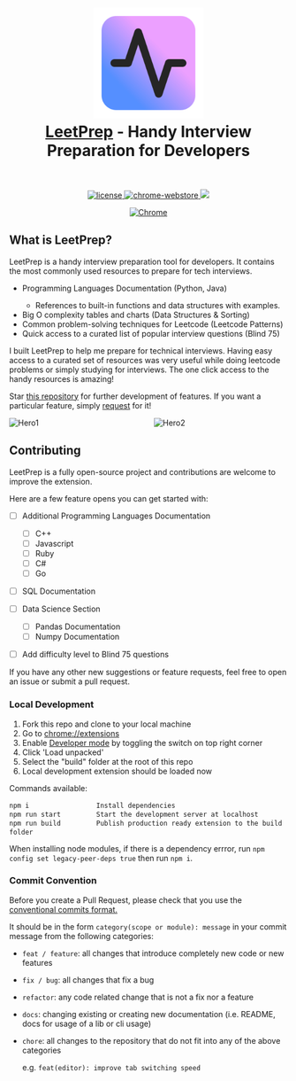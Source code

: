 <h1 align="center">
  <a href="https://standardjs.com"><img src="src/assets/icon.png" alt="LeetPrep - Handy Interview Preparation for Developers" width="200"></a>
  <br>
  <a href="">LeetPrep</a> - Handy Interview Preparation for Developers
  <br>
  <br>
</h1>

<p align="center">
  <a href="https://github.com/bleuscor/LeetPrep/blob/main/LICENSE">
    <img src="https://img.shields.io/badge/license-MIT-blue.svg" alt="license"/>
  </a>
  <a href="https://chromewebstore.google.com/detail/leetprep/golgnmppimdlhegenfaiaoahichlfjmo">
    <img src="https://img.shields.io/chrome-web-store/v/golgnmppimdlhegenfaiaoahichlfjmo.svg" alt="chrome-webstore"/>
  </a>
  <a href="https://twitter.com/intent/tweet?text=LeetPrep%20-%20Handy%20interview%20preparation%20tool%20for%20developers&url=https://github.com/bleuscor/LeetPrep&hashtags=javascript,github,leetcode,coding,interview,chrome,python,java">
    <img src="https://img.shields.io/twitter/url/http/shields.io.svg?style=social">
  </a>
</p>

<div align="center">

  [![Chrome](https://user-images.githubusercontent.com/53124886/111952712-34f12300-8aee-11eb-9fdd-ad579a1eb235.png)](https://chromewebstore.google.com/detail/leetprep/golgnmppimdlhegenfaiaoahichlfjmo) 
</div>




## What is LeetPrep?
<p>LeetPrep is a handy interview preparation tool for developers. It contains the most commonly used resources to prepare for tech interviews.</p>
<ul>
<li>Programming Languages Documentation (Python, Java)</li>
    <ul><li>References to built-in functions and data structures with examples.</li></ul>
<li>Big O complexity tables and charts (Data Structures & Sorting)</li>
<li>Common problem-solving techniques for Leetcode (Leetcode Patterns)</li>
<li>Quick access to a curated list of popular interview questions (Blind 75)</li>
</ul>

I built LeetPrep to help me prepare for technical interviews. Having easy access to a curated set of resources was very useful while doing leetcode problems or simply studying for interviews. The one click access to the handy resources is amazing!

Star [this repository](hhttps://github.com/bleuscor/LeetPrep/) for further development of features. If you want a particular feature, simply [request](https://github.com/bleuscor/LeetPrep/labels/feature) for it!


<div style="display: flex; justify-content: center; gap: 20px;">
    <img src="https://github.com/bleuscor/LeetPrep/assets/9091157/5849244b-8297-4375-9867-73084cd62d28" alt="Hero1" width="450" />
    <img src="https://github.com/bleuscor/LeetPrep/assets/9091157/ee9469d8-8f6e-4063-aaf6-1dac9aac372f" alt="Hero2" width="450" />
</div>


## Contributing

LeetPrep is a fully open-source project and contributions are welcome to improve the extension.

Here are a few feature opens you can get started with:
- [ ]  Additional Programming Languages Documentation 
    - [ ]  C++
    - [ ]  Javascript
    - [ ]  Ruby
    - [ ]  C#
    - [ ]  Go
- [ ]  SQL Documentation
- [ ]  Data Science Section
    - [ ]  Pandas Documentation
    - [ ]  Numpy Documentation
- [ ]  Add difficulty level to Blind 75 questions


If you have any other new suggestions or feature requests, feel free to open an issue or submit a pull request.



### Local Development

<ol>
  <li>Fork this repo and clone to your local machine</li>
  <li>Go to <a href="chrome://extensions">chrome://extensions</a> </li>
  <li>Enable <a href="https://www.mstoic.com/enable-developer-mode-in-chrome/">Developer mode</a> by toggling the switch on top right corner</li>
  <li>Click 'Load unpacked'</li>
  <li>Select the "build" folder at the root of this repo</li>
  <li>Local development extension should be loaded now</li>
</ol>

Commands available:

```
npm i                 Install dependencies
npm run start         Start the development server at localhost
npm run build         Publish production ready extension to the build folder
```

When installing node modules, if there is a dependency errror, run `npm config set legacy-peer-deps true` then run `npm i`.


### Commit Convention
Before you create a Pull Request, please check that you use the [conventional commits format.](https://www.conventionalcommits.org/en/v1.0.0/)

It should be in the form `category(scope or module): message` in your commit message from the following categories:

-   `feat / feature`: all changes that introduce completely new code or new features

-   `fix / bug`: all changes that fix a bug

-   `refactor`: any code related change that is not a fix nor a feature

-   `docs`: changing existing or creating new documentation (i.e. README, docs for usage of a lib or cli usage)

-   `chore`: all changes to the repository that do not fit into any of the above categories

    e.g. `feat(editor): improve tab switching speed`
